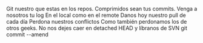  Git nuestro que estas en los repos.
 Comprimidos sean tus commits.
 Venga a nosotros tu logEn el local como en el remote 
Danos hoy nuestro pull de cada día 
Perdona nuestros conflictosComo también perdonamos los de otros geeks.
No nos dejes caer en detached HEAD
y líbranos de SVN git commit --amend
